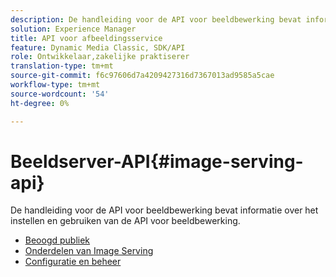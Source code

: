 ```yaml
---
description: De handleiding voor de API voor beeldbewerking bevat informatie over het instellen en gebruiken van de API voor beeldbewerking.
solution: Experience Manager
title: API voor afbeeldingsservice
feature: Dynamic Media Classic, SDK/API
role: Ontwikkelaar,zakelijke praktiserer
translation-type: tm+mt
source-git-commit: f6c97606d7a4209427316d7367013ad9585a5cae
workflow-type: tm+mt
source-wordcount: '54'
ht-degree: 0%

---
```



# Beeldserver-API{#image-serving-api}

De handleiding voor de API voor beeldbewerking bevat informatie over het instellen en gebruiken van de API voor beeldbewerking.

* [Beoogd publiek](c-intended-audience.md)
* [Onderdelen van Image Serving](r-components.md)
* [Configuratie en beheer](c-configuration-and-administration/c-configuration-and-administration.md)
